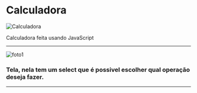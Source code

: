 # Calculadora

![Calculadora](https://user-images.githubusercontent.com/105875989/196572570-f8e2f7f6-0bd3-4634-bad7-f9ab1d63a9f4.gif)

 Calculadora feita usando JavaScript

<hr>

![foto1](https://user-images.githubusercontent.com/105875989/196425866-74c692ee-5bfe-40d1-b019-08c804ed76a8.png)

### Tela, nela tem um select que é possivel escolher qual operação deseja fazer. 
<hr>
